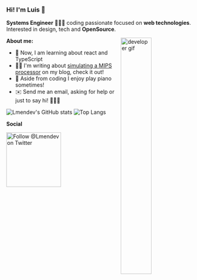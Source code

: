 ### Hi! I'm Luis 👋

**Systems Engineer** 👨🏽‍💻 coding passionate focused on **web technologies**. Interested in design, tech and **OpenSource**.

<img align='right' width='40%' src='https://media3.giphy.com/media/iIqmM5tTjmpOB9mpbn/giphy.gif' alt='developer gif'>

**About me:**

* 🤔 Now, I am learning about react and TypeScript
* ✍🏼 I'm writing about <a href='http://procesadormipslogisim.blogspot.com/'>simulating a MIPS processor</a> on my blog, check it out!
* 🎹 Aside from coding I enjoy play piano sometimes!
* ✉️ Send me an email, asking for help or just to say hi! 🙋🏽‍♂️

![Lmendev's GitHub stats](https://github-readme-stats.vercel.app/api?username=lmendev&hide=stars&show_icons=true&theme=tokyonight)
![Top Langs](https://github-readme-stats.vercel.app/api/top-langs/?username=lmendev&layout=compact&theme=tokyonight&langs_count=6)

**Social**

<a href="https://twitter.com/intent/follow?screen_name=Lmendev" target="_blank">
  <img src="https://user-images.githubusercontent.com/7629661/87821427-202e0280-c870-11ea-9e38-8c7c74856753.png" width="144" alt="Follow @Lmendev on Twitter" title="Follow @lmendoza92 on Twitter">
</a>
